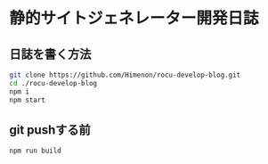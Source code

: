 # 静的サイトジェネレーター開発日誌

## 日誌を書く方法

```bash
git clone https://github.com/Himenon/rocu-develop-blog.git
cd ./rocu-develop-blog
npm i
npm start
```

## git pushする前

```bash
npm run build
```
